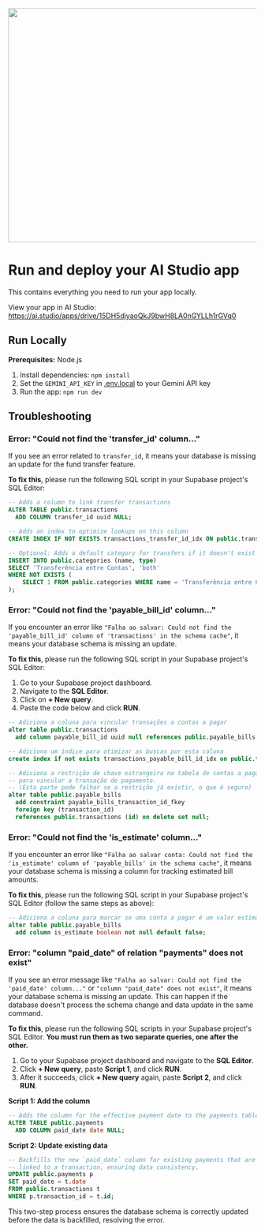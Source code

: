 <div align="center">
<img width="1200" height="475" alt="GHBanner" src="https://github.com/user-attachments/assets/0aa67016-6eaf-458a-adb2-6e31a0763ed6" />
</div>

# Run and deploy your AI Studio app

This contains everything you need to run your app locally.

View your app in AI Studio: https://ai.studio/apps/drive/15DH5djyaoQkJ9bwH8LA0nGYLLh1rGVq0

## Run Locally

**Prerequisites:**  Node.js


1. Install dependencies:
   `npm install`
2. Set the `GEMINI_API_KEY` in [.env.local](.env.local) to your Gemini API key
3. Run the app:
   `npm run dev`
   
## Troubleshooting

### Error: "Could not find the 'transfer_id' column..."

If you see an error related to `transfer_id`, it means your database is missing an update for the fund transfer feature.

**To fix this**, please run the following SQL script in your Supabase project's SQL Editor:

```sql
-- Adds a column to link transfer transactions
ALTER TABLE public.transactions
  ADD COLUMN transfer_id uuid NULL;

-- Adds an index to optimize lookups on this column
CREATE INDEX IF NOT EXISTS transactions_transfer_id_idx ON public.transactions (transfer_id);

-- Optional: Adds a default category for transfers if it doesn't exist
INSERT INTO public.categories (name, type)
SELECT 'Transferência entre Contas', 'both'
WHERE NOT EXISTS (
    SELECT 1 FROM public.categories WHERE name = 'Transferência entre Contas'
);
```

### Error: "Could not find the 'payable_bill_id' column..."

If you encounter an error like `"Falha ao salvar: Could not find the 'payable_bill_id' column of 'transactions' in the schema cache"`, it means your database schema is missing an update.

**To fix this**, please run the following SQL script in your Supabase project's SQL Editor:

1.  Go to your Supabase project dashboard.
2.  Navigate to the **SQL Editor**.
3.  Click on **+ New query**.
4.  Paste the code below and click **RUN**.

```sql
-- Adiciona a coluna para vincular transações a contas a pagar
alter table public.transactions
  add column payable_bill_id uuid null references public.payable_bills (id) on delete set null;

-- Adiciona um índice para otimizar as buscas por esta coluna
create index if not exists transactions_payable_bill_id_idx on public.transactions (payable_bill_id);

-- Adiciona a restrição de chave estrangeira na tabela de contas a pagar
-- para vincular a transação de pagamento.
-- (Esta parte pode falhar se a restrição já existir, o que é seguro)
alter table public.payable_bills
  add constraint payable_bills_transaction_id_fkey
  foreign key (transaction_id)
  references public.transactions (id) on delete set null;
```

### Error: "Could not find the 'is_estimate' column..."

If you encounter an error like `"Falha ao salvar conta: Could not find the 'is_estimate' column of 'payable_bills' in the schema cache"`, it means your database schema is missing a column for tracking estimated bill amounts.

**To fix this**, please run the following SQL script in your Supabase project's SQL Editor (follow the same steps as above):

```sql
-- Adiciona a coluna para marcar se uma conta a pagar é um valor estimado
alter table public.payable_bills
  add column is_estimate boolean not null default false;
```

### Error: "column "paid_date" of relation "payments" does not exist"

If you see an error message like `"Falha ao salvar: Could not find the 'paid_date' column..."` or `"column "paid_date" does not exist"`, it means your database schema is missing an update. This can happen if the database doesn't process the schema change and data update in the same command.

**To fix this**, please run the following SQL scripts in your Supabase project's SQL Editor. **You must run them as two separate queries, one after the other.**

1.  Go to your Supabase project dashboard and navigate to the **SQL Editor**.
2.  Click **+ New query**, paste **Script 1**, and click **RUN**.
3.  After it succeeds, click **+ New query** again, paste **Script 2**, and click **RUN**.

**Script 1: Add the column**
```sql
-- Adds the column for the effective payment date to the payments table.
ALTER TABLE public.payments
  ADD COLUMN paid_date date NULL;
```

**Script 2: Update existing data**
```sql
-- Backfills the new `paid_date` column for existing payments that are already
-- linked to a transaction, ensuring data consistency.
UPDATE public.payments p
SET paid_date = t.date
FROM public.transactions t
WHERE p.transaction_id = t.id;
```

This two-step process ensures the database schema is correctly updated before the data is backfilled, resolving the error.